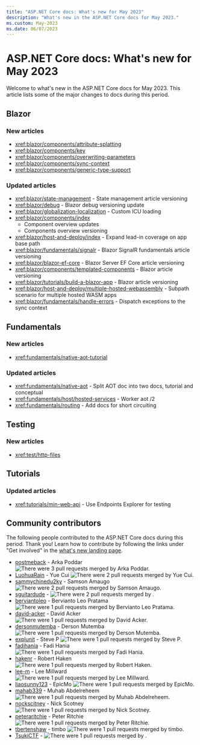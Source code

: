 ```yaml
---
title: "ASP.NET Core docs: What's new for May 2023"
description: "What's new in the ASP.NET Core docs for May 2023."
ms.custom: May-2023
ms.date: 06/07/2023
---
```


# ASP.NET Core docs: What's new for May 2023

Welcome to what's new in the ASP.NET Core docs for May 2023. This article lists some of the major changes to docs during this period.

## Blazor

### New articles

- <xref:blazor/components/attribute-splatting>
- <xref:blazor/components/key>
- <xref:blazor/components/overwriting-parameters>
- <xref:blazor/components/sync-context>
- <xref:blazor/components/generic-type-support>

### Updated articles

- <xref:blazor/state-management> - State management article versioning
- <xref:blazor/debug> - Blazor debug versioning update
- <xref:blazor/globalization-localization> - Custom ICU loading
- <xref:blazor/components/index>
  - Component overview updates
  - Components overview versioning
- <xref:blazor/host-and-deploy/index> - Expand lead-in coverage on app base path
- <xref:blazor/fundamentals/signalr> - Blazor SignalR fundamentals article versioning
- <xref:blazor/blazor-ef-core> - Blazor Server EF Core article versioning
- <xref:blazor/components/templated-components> - Blazor article versioning
- <xref:blazor/tutorials/build-a-blazor-app> - Blazor article versioning
- <xref:blazor/host-and-deploy/multiple-hosted-webassembly> - Subpath scenario for multiple hosted WASM apps
- <xref:blazor/fundamentals/handle-errors> - Dispatch exceptions to the sync context

## Fundamentals

### New articles

- <xref:fundamentals/native-aot-tutorial>

### Updated articles

- <xref:fundamentals/native-aot> - Split AOT doc into two docs, tutorial and conceptual
- <xref:fundamentals/host/hosted-services> - Worker aot /2
- <xref:fundamentals/routing> - Add docs for short circuiting

## Testing

### New articles

- <xref:test/http-files>

## Tutorials

### Updated articles

- <xref:tutorials/min-web-api> - Use Endpoints Explorer for testing

## Community contributors

The following people contributed to the ASP.NET Core docs during this period. Thank you! Learn how to contribute by following the links under "Get involved" in the [what's new landing page](index.yml).

- [postmeback](https://github.com/postmeback) - Arka Poddar ![There were 3 pull requests merged by Arka Poddar.](https://img.shields.io/badge/Merged%20Pull%20Requests-3-green)
- [LuohuaRain](https://github.com/LuohuaRain) - Yue Cui ![There were 2 pull requests merged by Yue Cui.](https://img.shields.io/badge/Merged%20Pull%20Requests-2-green)
- [sammychinedu2ky](https://github.com/sammychinedu2ky) - Samson Amaugo ![There were 2 pull requests merged by Samson Amaugo.](https://img.shields.io/badge/Merged%20Pull%20Requests-2-green)
- [sguitardude](https://github.com/sguitardude) -  ![There were 2 pull requests merged by .](https://img.shields.io/badge/Merged%20Pull%20Requests-2-green)
- [berviantoleo](https://github.com/berviantoleo) - Bervianto Leo Pratama ![There were 1 pull requests merged by Bervianto Leo Pratama.](https://img.shields.io/badge/Merged%20Pull%20Requests-1-green)
- [david-acker](https://github.com/david-acker) - David Acker ![There were 1 pull requests merged by David Acker.](https://img.shields.io/badge/Merged%20Pull%20Requests-1-green)
- [dersonmutemba](https://github.com/dersonmutemba) - Derson Mutemba ![There were 1 pull requests merged by Derson Mutemba.](https://img.shields.io/badge/Merged%20Pull%20Requests-1-green)
- [explunit](https://github.com/explunit) - Steve P ![There were 1 pull requests merged by Steve P.](https://img.shields.io/badge/Merged%20Pull%20Requests-1-green)
- [fadihania](https://github.com/fadihania) - Fadi Hania ![There were 1 pull requests merged by Fadi Hania.](https://img.shields.io/badge/Merged%20Pull%20Requests-1-green)
- [hakenr](https://github.com/hakenr) - Robert Haken ![There were 1 pull requests merged by Robert Haken.](https://img.shields.io/badge/Merged%20Pull%20Requests-1-green)
- [lee-m](https://github.com/lee-m) - Lee Millward ![There were 1 pull requests merged by Lee Millward.](https://img.shields.io/badge/Merged%20Pull%20Requests-1-green)
- [liaosunny123](https://github.com/liaosunny123) - EpicMo ![There were 1 pull requests merged by EpicMo.](https://img.shields.io/badge/Merged%20Pull%20Requests-1-green)
- [mahab339](https://github.com/mahab339) - Muhab Abdelreheem ![There were 1 pull requests merged by Muhab Abdelreheem.](https://img.shields.io/badge/Merged%20Pull%20Requests-1-green)
- [nockscitney](https://github.com/nockscitney) - Nick Scotney ![There were 1 pull requests merged by Nick Scotney.](https://img.shields.io/badge/Merged%20Pull%20Requests-1-green)
- [peteraritchie](https://github.com/peteraritchie) - Peter Ritchie ![There were 1 pull requests merged by Peter Ritchie.](https://img.shields.io/badge/Merged%20Pull%20Requests-1-green)
- [tbertenshaw](https://github.com/tbertenshaw) - timbo ![There were 1 pull requests merged by timbo.](https://img.shields.io/badge/Merged%20Pull%20Requests-1-green)
- [TsukiCTF](https://github.com/TsukiCTF) -  ![There were 1 pull requests merged by .](https://img.shields.io/badge/Merged%20Pull%20Requests-1-green)
